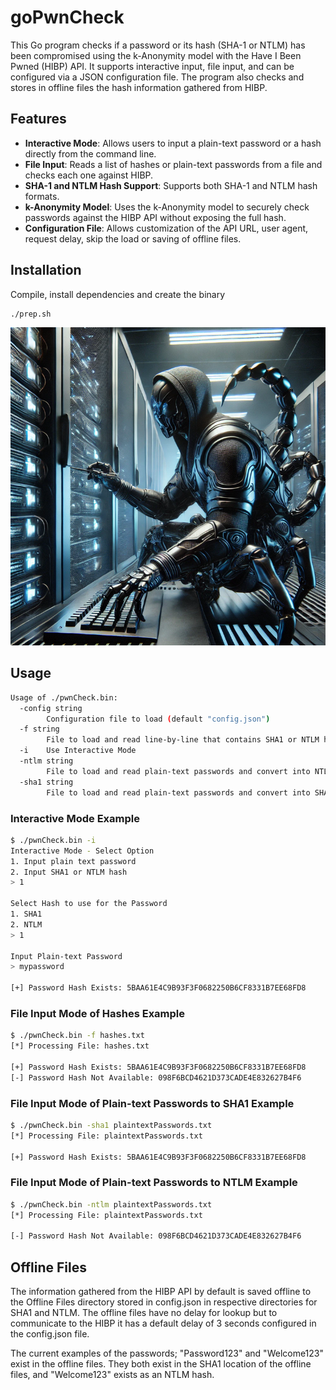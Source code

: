 # goPwnCheck

This Go program checks if a password or its hash (SHA-1 or NTLM) has been compromised using the k-Anonymity model with the Have I Been Pwned (HIBP) API. It supports interactive input, file input, and can be configured via a JSON configuration file.  The program also checks and stores in offline files the hash information gathered from HIBP.

## Features

- **Interactive Mode**: Allows users to input a plain-text password or a hash directly from the command line.
- **File Input**: Reads a list of hashes or plain-text passwords from a file and checks each one against HIBP.
- **SHA-1 and NTLM Hash Support**: Supports both SHA-1 and NTLM hash formats.
- **k-Anonymity Model**: Uses the k-Anonymity model to securely check passwords against the HIBP API without exposing the full hash.
- **Configuration File**: Allows customization of the API URL, user agent, request delay, skip the load or saving of offline files.

## Installation

Compile, install dependencies and create the binary
```bash
./prep.sh   
```


![Scorpion Soldier Entering a Password](/picts/scorpionSoldierPasswords.png)


## Usage

```bash
Usage of ./pwnCheck.bin:
  -config string
        Configuration file to load (default "config.json")
  -f string
        File to load and read line-by-line that contains SHA1 or NTLM hashes
  -i    Use Interactive Mode
  -ntlm string
        File to load and read plain-text passwords and convert into NTLM hashes
  -sha1 string
        File to load and read plain-text passwords and convert into SHA1 hashes
```


### Interactive Mode Example

```bash
$ ./pwnCheck.bin -i
Interactive Mode - Select Option
1. Input plain text password
2. Input SHA1 or NTLM hash
> 1

Select Hash to use for the Password
1. SHA1
2. NTLM
> 1

Input Plain-text Password
> mypassword

[+] Password Hash Exists: 5BAA61E4C9B93F3F0682250B6CF8331B7EE68FD8
```

### File Input Mode of Hashes Example

```bash
$ ./pwnCheck.bin -f hashes.txt
[*] Processing File: hashes.txt

[+] Password Hash Exists: 5BAA61E4C9B93F3F0682250B6CF8331B7EE68FD8
[-] Password Hash Not Available: 098F6BCD4621D373CADE4E832627B4F6
```

### File Input Mode of Plain-text Passwords to SHA1 Example

```bash
$ ./pwnCheck.bin -sha1 plaintextPasswords.txt
[*] Processing File: plaintextPasswords.txt

[+] Password Hash Exists: 5BAA61E4C9B93F3F0682250B6CF8331B7EE68FD8
```


### File Input Mode of Plain-text Passwords to NTLM Example

```bash
$ ./pwnCheck.bin -ntlm plaintextPasswords.txt
[*] Processing File: plaintextPasswords.txt

[-] Password Hash Not Available: 098F6BCD4621D373CADE4E832627B4F6
```



## Offline Files

The information gathered from the HIBP API by default is saved offline to the Offline Files directory stored in config.json in respective directories for SHA1 and NTLM.  The offline files have no delay for lookup but to communicate to the HIBP it has a default delay of 3 seconds configured in the config.json file.

The current examples of the passwords; "Password123" and "Welcome123" exist in the offline files.  They both exist in the SHA1 location of the offline files, and "Welcome123" exists as an NTLM hash.
